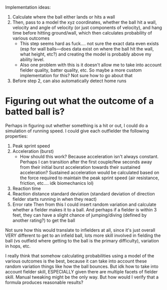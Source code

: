 Implementation ideas:
1. Calculate where the ball either lands or hits a wall
2. Then, pass to a model the xyz coordinates, whether the ball hit a wall, velocity and angle of velocity (or just components of velocity), and hang time before hitting ground/wall, which then calculates probability of various outcomes
    - This step seems hard as fuck.... not sure the exact data even exists (esp for wall balls—does data exist on where the ball hit the wall, what height, etc?) and creating the model is probably above my ability level.
    - Also one problem with this is it doesn't allow me to take into account fielder quality, batter quality, etc. So maybe a more custom implementation for this? Not sure how to go about that
3. Before step 2, can also automatically detect home runs


# Figuring out what the outcome of a batted ball is?
Perhaps in figuring out whether something is a hit or out, I could do a simulation of running speed. I could give each outfielder the following properties:
1. Peak sprint speed
2. Acceleration (burst)
    - How should this work? Because acceleration isn't always constant. Perhaps I can transition after the first couple/few seconds away from their initial burst acceleration towards their sustained acceleration? Sustained acceleration would be calculated based on the force required to maintain the peak sprint speed (air resistance, friction, etc.... idk biomechanics lol)
3. Reaction time
4. Reaction distance standard deviation (standard deviation of direction fielder starts running in when they react)
5. Error rate
Then from this I could insert random variation and calculate whether a fielder makes it to a ball. And perhaps if a fielder is within 3 feet, they can have a slight chance of jumping/diving (defined by another rating?) to get the ball

Not sure how this would translate to infielders at all, since it's just overall VERY different to get to an infield ball, lots more skill involved in fielding the ball (vs outfield where getting to the ball is the primary difficulty), variation in hops, etc.

I really think that somehow calculating probabilities using a model of the various outcomes is the best, because it can take into account these random variation things like how the ball bounces. But idk how to take into account fielder skill, ESPECIALLY given there are multiple facets of fielder skill. Manual tweaking might be the only way. But how would I verify that a formula produces reasonable results?